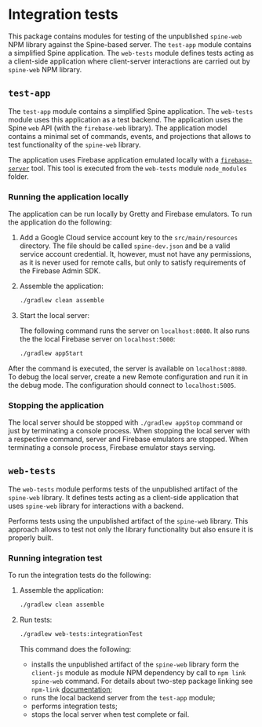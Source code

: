 # Integration tests

This package contains modules for testing of the unpublished `spine-web` NPM library against
the Spine-based server. The `test-app` module contains a simplified Spine application.
The `web-tests` module defines tests acting as a client-side application where client-server
interactions are carried out by `spine-web` NPM library.

## `test-app`

The `test-app` module contains a simplified Spine application. The `web-tests` module uses this
application as a test backend. The application uses the Spine `web` API (with the `firebase-web`
library). The application model contains a minimal set of commands, events, and projections that
allows to test functionality of the `spine-web` library.

The application uses Firebase application emulated locally with a [`firebase-server`](https://www.npmjs.com/package/firebase-server)
tool. This tool is executed from the `web-tests` module `node_modules` folder.

### Running the application locally

The application can be run locally by Gretty and Firebase emulators. To run the
application do the following:

1. Add a Google Cloud service account key to the `src/main/resources` directory. The file should be
called `spine-dev.json` and be a valid service account credential. It, however, must not have any
permissions, as it is never used for remote calls, but only to satisfy requirements of
the Firebase Admin SDK. 

2. Assemble the application:
    ```bash
    ./gradlew clean assemble
    ```
    
3. Start the local server:

    The following command runs the server on `localhost:8080`. It also runs
    the the local Firebase server on `localhost:5000`:
    ```bash
    ./gradlew appStart
    ```

After the command is executed, the server is available on `localhost:8080`.
To debug the local server, create a new Remote configuration and run it in the debug mode.
The configuration should connect to `localhost:5005`.

### Stopping the application
 
The local server should be stopped with `./gradlew appStop` command or just by terminating a
console process. When stopping the local server with a respective command, server and
Firebase emulators are stopped. When terminating a console process, Firebase emulator stays serving.

## `web-tests`

The `web-tests` module performs tests of the unpublished artifact of the `spine-web` library. It
defines tests acting as a client-side application that uses `spine-web` library for interactions
with a backend.

Performs tests using the unpublished artifact of the `spine-web` library. This approach allows to
test not only the library functionality but also ensure it is properly built.

### Running integration test

To run the integration tests do the following:
1. Assemble the application:
    ```bash
    ./gradlew clean assemble
    ```
    
2. Run tests:
    ```bash
    ./gradlew web-tests:integrationTest
    ```
    This command does the following:
     - installs the unpublished artifact of the `spine-web` library form the `client-js` module 
       as module NPM dependency by call to `npm link spine-web` command. For details about
       two-step package linking see `npm-link` [documentation](https://docs.npmjs.com/cli/link);
     - runs the local backend server from the `test-app` module;
     - performs integration tests;
     - stops the local server when test complete or fail.
